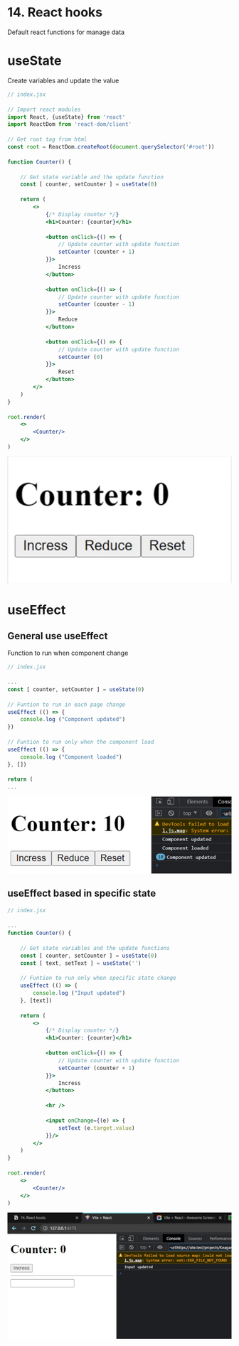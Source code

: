 # 14. React hooks

Default react functions for manage data

# useState

Create variables and update the value

```jsx
// index.jsx

// Import react modules
import React, {useState} from 'react'
import ReactDom from 'react-dom/client'

// Get root tag from html
const root = ReactDom.createRoot(document.querySelector('#root'))

function Counter() {

    // Get state variable and the update function
    const [ counter, setCounter ] = useState(0)

    return (
        <>
            {/* Display counter */}
            <h1>Counter: {counter}</h1>

            <button onClick={() => {
                // Update counter with update function
                setCounter (counter + 1)
            }}>
                Incress
            </button>

            <button onClick={() => {
                // Update counter with update function
                setCounter (counter - 1)
            }}>
                Reduce
            </button>

            <button onClick={() => {
                // Update counter with update function
                setCounter (0)
            }}>
                Reset
            </button>
        </>
    )
}

root.render(
    <>
        <Counter/>
    </>
)
```

![Vite + React.gif](14%20React%20hooks%20e794a426dd5e4c8f9248621d62a2a4d2/Vite__React.gif)

# useEffect

## General use useEffect

Function to run when component change

```jsx
// index.jsx

...
const [ counter, setCounter ] = useState(0)

// Funtion to run in each page change
useEffect (() => {
    console.log ("Component updated")
})

// Funtion to run only when the component load
useEffect (() => {
    console.log ("Component loaded")
}, [])

return (
...
```

![Untitled](14%20React%20hooks%20e794a426dd5e4c8f9248621d62a2a4d2/Untitled.png)

## useEffect based in specific state

```jsx
// index.jsx

...
function Counter() {

    // Get state variables and the update functions
    const [ counter, setCounter ] = useState(0)
    const [ text, setText ] = useState('')

    // Funtion to run only when specific state change
    useEffect (() => {
        console.log ("Input updated")
    }, [text])

    return (
        <>
            {/* Display counter */}
            <h1>Counter: {counter}</h1>

            <button onClick={() => {
                // Update counter with update function
                setCounter (counter + 1)
            }}>
                Incress
            </button>

            <hr />

            <input onChange={(e) => {
                setText (e.target.value)
            }}/>
        </>
    )
}

root.render(
    <>
        <Counter/>
    </>
)
```

![2022-09-21 09-13-29.gif](14%20React%20hooks%20e794a426dd5e4c8f9248621d62a2a4d2/2022-09-21_09-13-29.gif)